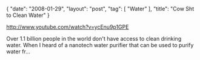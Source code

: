 {
   "date": "2008-01-29",
   "layout": "post",
   "tag": [
      "Water"
   ],
   "title": "Cow Sht to Clean Water"
}

http://www.youtube.com/watch?v=ycEnu9p1GPE  

Over 1.1 billion people in the world don't have access to clean drinking water. When I heard of a nanotech water purifier that can be used to purify water fr...